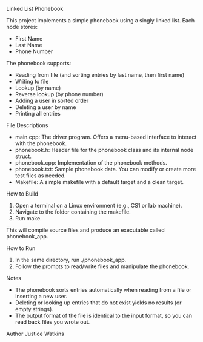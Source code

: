 Linked List Phonebook


This project implements a simple phonebook using a singly linked list. Each node
stores:

- First Name
- Last Name
- Phone Number

The phonebook supports:
- Reading from file (and sorting entries by last name, then first name)
- Writing to file
- Lookup (by name)
- Reverse lookup (by phone number)
- Adding a user in sorted order
- Deleting a user by name
- Printing all entries

File Descriptions

- main.cpp: The driver program. Offers a menu-based interface to interact with the phonebook.
- phonebook.h: Header file for the phonebook class and its internal node struct.
- phonebook.cpp: Implementation of the phonebook methods.
- phonebook.txt: Sample phonebook data. You can modify or create more test files as needed.
- Makefile: A simple makefile with a default target and a clean target.

How to Build

1. Open a terminal on a Linux environment (e.g., CS1 or lab machine).
2. Navigate to the folder containing the makefile.
3. Run make.

This will compile source files and produce an executable called phonebook_app.

How to Run

1. In the same directory, run ./phonebook_app.
2. Follow the prompts to read/write files and manipulate the phonebook.

Notes
- The phonebook sorts entries automatically when reading from a file or inserting a new user.
- Deleting or looking up entries that do not exist yields no results (or empty strings).
- The output format of the file is identical to the input format, so you can read back files you wrote out.

Author
Justice Watkins
